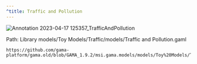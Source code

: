 ```yaml
---
^title: Traffic and Pollution
---
```


![Annotation 2023-04-17 125357_TrafficAndPollution](https://user-images.githubusercontent.com/4437331/232465236-6430aa68-51eb-4ed6-a4b9-57e227675f46.png)

Path: Library models/Toy Models/Traffic/models/Traffic and Pollution.gaml


```gaml reference
https://github.com/gama-platform/gama.old/blob/GAMA_1.9.2/msi.gama.models/models/Toy%20Models/Traffic/models/Traffic%20and%20Pollution.gaml
```